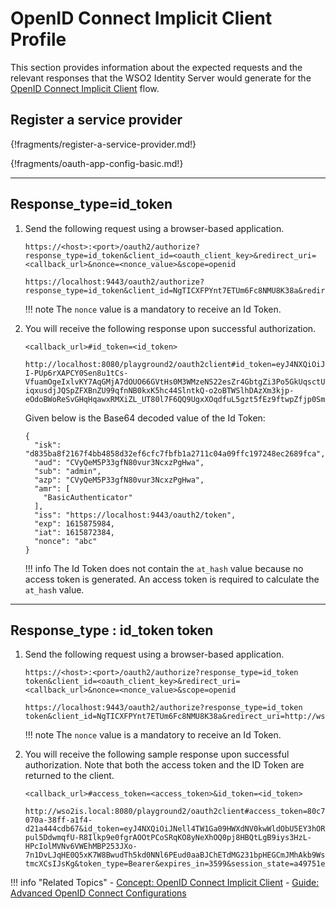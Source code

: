 # OpenID Connect Implicit Client Profile

This section provides information about the expected requests and the
relevant responses that the WSO2 Identity Server would generate for the
[OpenID Connect Implicit Client](../../../references/concepts/authentication/implicit-client-profile/) flow.

## Register a service provider

{!fragments/register-a-service-provider.md!}

{!fragments/oauth-app-config-basic.md!}

---

## Response\_type=id\_token

1. Send the following request using a browser-based application.

    ``` tab="Request Format"
    https://<host>:<port>/oauth2/authorize?response_type=id_token&client_id=<oauth_client_key>&redirect_uri=<callback_url>&nonce=<nonce_value>&scope=openid
    ```

    ``` tab="Sample Request"
    https://localhost:9443/oauth2/authorize?response_type=id_token&client_id=NgTICXFPYnt7ETUm6Fc8NMU8K38a&redirect_uri=http://localhost:8080/playground2/oauth2client&nonce=abc&scope=openid
    ```

    !!! note
        The `nonce` value is a mandatory to receive an Id Token.
    
2. You will receive the following response upon successful authorization. 

    ``` tab="Resonse Format"
    <callback_url>#id_token=<id_token>
    ```
    
    ``` tab="Sample Response"
    http://localhost:8080/playground2/oauth2client#id_token=eyJ4NXQiOiJNell4TW1Ga09HWXdNV0kwWldObU5EY3hOR1l3WW1NNFpUQTNNV0kyTkRBelpHUXpOR00wWkdSbE5qSmtPREZrWkRSaU9URmtNV0ZoTXpVMlpHVmxOZyIsImtpZCI6Ik16WXhNbUZrT0dZd01XSTBaV05tTkRjeE5HWXdZbU00WlRBM01XSTJOREF6WkdRek5HTTBaR1JsTmpKa09ERmtaRFJpT1RGa01XRmhNelUyWkdWbE5nX1JTMjU2IiwiYWxnIjoiUlMyNTYifQ.eyJpc2siOiJkODM1YmE4ZjIxNjdmNGJiNDg1OGQzMmVmNmNmYzdmYmZiMWEyNzExYzA0YTA5ZmZjMTk3MjQ4ZWMyNjg5ZmNhIiwiYXVkIjoiQ1Z5UWVNNVAzM2dmTjgwdnVyM05jeHpQZ0h3YSIsInN1YiI6ImFkbWluIiwiYXpwIjoiQ1Z5UWVNNVAzM2dmTjgwdnVyM05jeHpQZ0h3YSIsImFtciI6WyJCYXNpY0F1dGhlbnRpY2F0b3IiXSwiaXNzIjoiaHR0cHM6XC9cL2xvY2FsaG9zdDo5NDQzXC9vYXV0aDJcL3Rva2VuIiwiZXhwIjoxNjE1ODc1OTg0LCJpYXQiOjE2MTU4NzIzODQsIm5vbmNlIjoiYWJjIn0.iHkj_Ve1wiYeYATGyt4nd3ko0b0X73Dah2AzgHBtnQJeQtXoo3dxgPTIFcgfrs9lpCCoDmQeZB-I-PUp6rXAPCY0Sen8u1tCs-VfuamOgeIxlvKY7AqGMjA7dOUO66GVtHs0M3WMzeNS22esZr4GbtgZi3Po5GkUqsctUHKVcfSJr0J2JaaGUSap8d1NoJNyxkwu5wD6AA78NjTN-iqxusdjJQSpZFXBnZU99qfnNB0kxK5hc44SlntkQ-o2oBTWSlhDAzXm3kjp-eOdoBWoReSvGHqHqawxRMXiZL_UT80l7F6QQ9UgxXOqdfuL5gzt5fEz9ftwpZfjp0Sm3quQHw&session_state=a68c4f52124d15131f944c201e57d3eebbff0f5154f8503214c688c52f8963b3.6DPeIkygVpE7VTHtKrfbLw
    ```

    Given below is the Base64 decoded value of the Id Token:
    
    ```
    {
      "isk": "d835ba8f2167f4bb4858d32ef6cfc7fbfb1a2711c04a09ffc197248ec2689fca",
      "aud": "CVyQeM5P33gfN80vur3NcxzPgHwa",
      "sub": "admin",
      "azp": "CVyQeM5P33gfN80vur3NcxzPgHwa",
      "amr": [
        "BasicAuthenticator"
      ],
      "iss": "https://localhost:9443/oauth2/token",
      "exp": 1615875984,
      "iat": 1615872384,
      "nonce": "abc"
    }
    ```

    !!! info
        The Id Token does not contain the `at_hash` value because no access token is generated. An access token is required to 
        calculate the `at_hash` value.

---

## Response\_type : id\_token token

1. Send the following request using a browser-based application.

    ``` tab="Request Format"
    https://<host>:<port>/oauth2/authorize?response_type=id_token token&client_id=<oauth_client_key>&redirect_uri=<callback_url>&nonce=<nonce_value>&scope=openid

    ```

    ``` tab="Sample Request"
    https://localhost:9443/oauth2/authorize?response_type=id_token token&client_id=NgTICXFPYnt7ETUm6Fc8NMU8K38a&redirect_uri=http://wso2is.local:8080/playground2/oauth2client&nonce=abc&scope=openid
    ```

    !!! note
        The `nonce` value is a mandatory to receive an Id Token.

2. You will receive the following sample response upon successful authorization. Note that both the access token and the ID Token are returned to the client.

    ``` tab="Response Format"
    <callback_url>#access_token=<access_token>&id_token=<id_token>
    ```
    
    ``` tab="Sample Response"
    http://wso2is.local:8080/playground2/oauth2client#access_token=80c7c0d7-070a-38ff-a1f4-d21a444cdb67&id_token=eyJ4NXQiOiJNell4TW1Ga09HWXdNV0kwWldObU5EY3hOR1l3WW1NNFpUQTNNV0kyTkRBelpHUXpOR00wWkdSbE5qSmtPREZrWkRSaU9URmtNV0ZoTXpVMlpHVmxOZyIsImtpZCI6Ik16WXhNbUZrT0dZd01XSTBaV05tTkRjeE5HWXdZbU00WlRBM01XSTJOREF6WkdRek5HTTBaR1JsTmpKa09ERmtaRFJpT1RGa01XRmhNelUyWkdWbE5nX1JTMjU2IiwiYWxnIjoiUlMyNTYifQ.eyJpc2siOiI5YWI1MzhiZDIxNDhmMmFhMTdlMmUxZTA1YzliMWQwOGQ2NGY0ZjIwYzk5YmViNTBhYmJhNDRlMjgzZjhlNTRmIiwiYXRfaGFzaCI6IncwUG1fVFp4TlFfQTBRUU91RjJESUEiLCJhdWQiOiJDVnlRZU01UDMzZ2ZOODB2dXIzTmN4elBnSHdhIiwic3ViIjoiYWRtaW4iLCJhenAiOiJDVnlRZU01UDMzZ2ZOODB2dXIzTmN4elBnSHdhIiwiYW1yIjpbIkJhc2ljQXV0aGVudGljYXRvciJdLCJpc3MiOiJodHRwczpcL1wvbG9jYWxob3N0Ojk0NDNcL29hdXRoMlwvdG9rZW4iLCJleHAiOjE2MTU4NzY4MjUsImlhdCI6MTYxNTg3MzIyNSwibm9uY2UiOiJhYmMifQ.Z3HbYG0tBu30X5BYJ9hvCGQ9O8wUGXC6GWz3e9xQJHqu15AuRIcM2zbkvbHc-pul5DdwmqfU-R8Ilkp9e0fgrAOOtPCoSRqKO8yNeXhOQ0pj8HBQtLgB9iys3HzL-HPcIolMVNv6VWEhMBP253JXo-7n1DvLJqHE0Q5xK7W8BwudTh5kd0NNl6PEud0aaBJChETdMG231bpHEGCmJMhAkb9WsZyztvkuMVsAt50uRMG1DX0gMOKW1ZcAMAe_z3RdADXVMGu1VZ5HNUoTBl8VosHOFGwrcpndoxiyGAkWIhj7kdQ1AZVUse1RlKH9IW2AZI7VXkPvnU-tmcXCsIJsKg&token_type=Bearer&expires_in=3599&session_state=a49751e21bf6fbf8624cffa0904fd77706c48a09ae187672e4dd09cab84d9e9f.G_NOFmMsySRgYgkmQizt6g
    ```

!!! info "Related Topics"
    - [Concept: OpenID Connect Implicit Client](../../../references/concepts/authentication/implicit-client-profile/)
    - [Guide: Advanced OpenID Connect Configurations](../../../guides/login/oauth-app-config-advanced)
    
